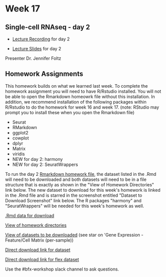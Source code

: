 # Week 17 

## Single-cell RNAseq - day 2

- [Lecture Recording](https://wustl.box.com/s/2zjaupk2uuayaxsa4ek4u2jcymrl52qz) for day 2

- [Lecture Slides](BFXworkshopDay2_2024.pdf) for day 2

Presenter Dr. Jennifer Foltz


## Homework Assignments

This homework builds on what we learned last week. To complete the homework assignment you will need to have R/Rstudio installed. You will not be able to open the Rmarkdown homeowrk file without this installation. In addition, we recommend installation of the following packages within R/Rstudio to do the homework for week 16 and week 17. (note: RStudio may prompt you to install these when you open the Rmarkdown file) 
- Seurat
- RMarkdown
- ggplot2
- cowplot
- dplyr
- Matrix
- viridis
- NEW for day 2: harmony
- NEW for day 2: SeuratWrappers

To run the day 2 [Rmarkdown homework file](BFXworkshop_2024scRNA_Day2.Rmd), the dataset listed in the .Rmd will need to be downloaded and both datasets will need to be in a file structure that is exactly as shown in the "View of Homework Directories" link below. The new dataset to download for this week's homework is linked in the .Rmd file and is starred in the screenshot entitled "Dataset to Download Screenshot" link below. The R packages "harmony" and "SeuratWrappers" will be needed for this week's homework as well. 

[.Rmd data for download](https://wustl.box.com/s/jrf9d0dtek69jbk24xl8qosfvz44dv5z)

[View of homework directories](ViewofHomeworkDirectories.png)

[View of datasets to be downloaded](DatasetttoDownloadScreenshot.png) (see star on 'Gene Expression - Feature/Cell Matrix (per-sample)) 

[Direct download link for dataset](https://www.10xgenomics.com/resources/datasets/integrated-gex-totalseq-c-and-bcr-analysis-of-chromium-connect-generated-library-from-10k-human-pbmcs-2-standard) 

[Direct download link for flex dataset](https://www.10xgenomics.com/resources/datasets/10k-human-pbmcs-stained-with-totalseq-b-human-universal-cocktail-singleplex-sample-1-standard)

Use the #bfx-workshop slack channel to ask questions.
